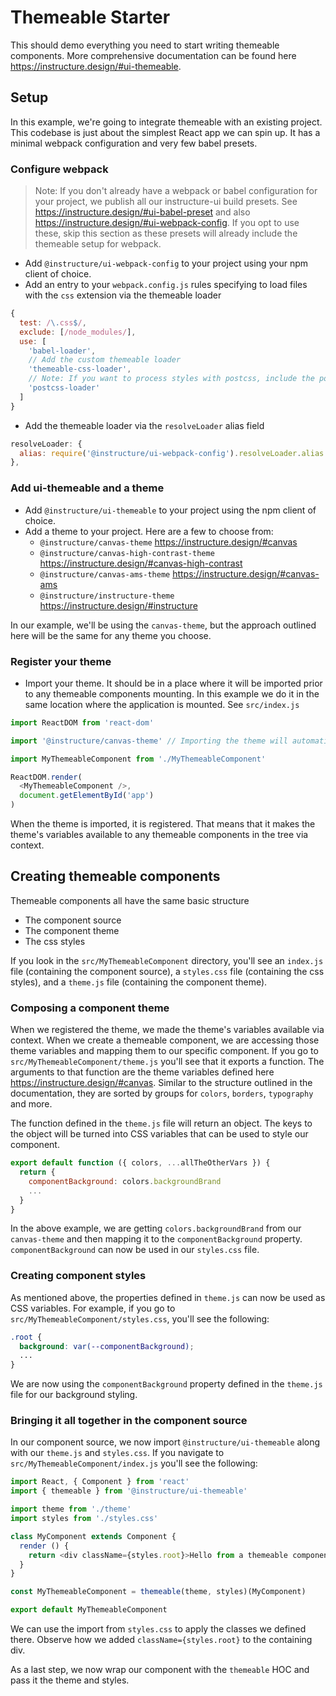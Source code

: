 # Themeable Starter
This should demo everything you need to start writing themeable components. More comprehensive documentation can be found here https://instructure.design/#ui-themeable.

## Setup
In this example, we're going to integrate themeable with an existing project. This codebase is just about the simplest React app we can spin up. It has a minimal webpack configuration and very few babel presets.

### Configure webpack
> Note: If you don't already have a webpack or babel configuration for your project, we publish all our instructure-ui build presets. See https://instructure.design/#ui-babel-preset and also https://instructure.design/#ui-webpack-config. If you opt to use these, skip this section as these presets will already include the themeable setup for webpack.

* Add `@instructure/ui-webpack-config` to your project using your npm client of choice.
* Add an entry to your `webpack.config.js` rules specifying to load files with the `css` extension via the themeable loader
```js
{
  test: /\.css$/,
  exclude: [/node_modules/],
  use: [
    'babel-loader',
    // Add the custom themeable loader
    'themeable-css-loader',
    // Note: If you want to process styles with postcss, include the postcss loader in this entry as well
    'postcss-loader'
  ]
}
```
* Add the themeable loader via the `resolveLoader` alias field
```js
resolveLoader: {
  alias: require('@instructure/ui-webpack-config').resolveLoader.alias
},
```

### Add ui-themeable and a theme
* Add `@instructure/ui-themeable` to your project using the npm client of choice.
* Add a theme to your project. Here are a few to choose from:
  - `@instructure/canvas-theme` https://instructure.design/#canvas
  - `@instructure/canvas-high-contrast-theme` https://instructure.design/#canvas-high-contrast
  - `@instructure/canvas-ams-theme` https://instructure.design/#canvas-ams
  - `@instructure/instructure-theme` https://instructure.design/#instructure

In our example, we'll be using the `canvas-theme`, but the approach outlined here will be the same for any theme you choose.

### Register your theme
* Import your theme. It should be in a place where it will be imported prior to any themeable components mounting. In this example we do it in the same location where the application is mounted. See `src/index.js`
```js
import ReactDOM from 'react-dom'

import '@instructure/canvas-theme' // Importing the theme will automatically register it

import MyThemeableComponent from './MyThemeableComponent'

ReactDOM.render(
  <MyThemeableComponent />,
  document.getElementById('app')
)
```

When the theme is imported, it is registered. That means that it makes the theme's variables available to any themeable components in the tree via context.

## Creating themeable components
Themeable components all have the same basic structure
- The component source
- The component theme
- The css styles

If you look in the `src/MyThemeableComponent` directory, you'll see an `index.js` file (containing the component source), a `styles.css` file (containing the css styles), and a `theme.js` file (containing the component theme).

### Composing a component theme
When we registered the theme, we made the theme's variables available via context. When we create a themeable component, we are accessing those theme variables and mapping them to our specific component. If you go to `src/MyThemeableComponent/theme.js` you'll see that it exports a function. The arguments to that function are the theme variables defined here https://instructure.design/#canvas. Similar to the structure outlined in the documentation, they are sorted by groups for `colors`, `borders`, `typography` and more.

The function defined in the `theme.js` file will return an object. The keys to the object will be turned into CSS variables that can be used to style our component.
```js
export default function ({ colors, ...allTheOtherVars }) {
  return {
    componentBackground: colors.backgroundBrand
    ...
  }
}
```
In the above example, we are getting `colors.backgroundBrand` from our `canvas-theme` and then mapping it to the `componentBackground` property. `componentBackground` can now be used in our `styles.css` file.

### Creating component styles
As mentioned above, the properties defined in `theme.js` can now be used as CSS variables. For example, if you go to `src/MyThemeableComponent/styles.css`, you'll see the following:
```css
.root {
  background: var(--componentBackground);
  ...
}
```
We are now using the `componentBackground` property defined in the `theme.js` file for our background styling.

### Bringing it all together in the component source
In our component source, we now import `@instructure/ui-themeable` along with our `theme.js` and `styles.css`. If you navigate to `src/MyThemeableComponent/index.js` you'll see the following:
```js
import React, { Component } from 'react'
import { themeable } from '@instructure/ui-themeable'

import theme from './theme'
import styles from './styles.css'

class MyComponent extends Component {
  render () {
    return <div className={styles.root}>Hello from a themeable component!</div>
  }
}

const MyThemeableComponent = themeable(theme, styles)(MyComponent)

export default MyThemeableComponent
```
We can use the import from `styles.css` to apply the classes we defined there. Observe how we added `className={styles.root}` to the containing div.

As a last step, we now wrap our component with the `themeable` HOC and pass it the theme and styles.